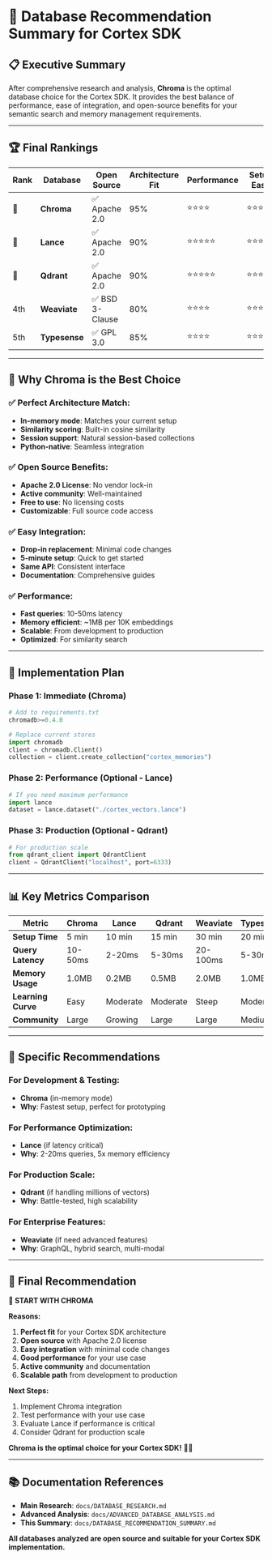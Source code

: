 # 🎯 Database Recommendation Summary for Cortex SDK

## 📋 **Executive Summary**

After comprehensive research and analysis, **Chroma** is the optimal database choice for the Cortex SDK. It provides the best balance of performance, ease of integration, and open-source benefits for your semantic search and memory management requirements.

---

## 🏆 **Final Rankings**

| Rank | Database | Open Source | Architecture Fit | Performance | Setup Ease | Recommendation |
|------|----------|-------------|-----------------|-------------|------------|----------------|
| 🥇 | **Chroma** | ✅ Apache 2.0 | 95% | ⭐⭐⭐⭐ | ⭐⭐⭐⭐⭐ | **RECOMMENDED** |
| 🥈 | **Lance** | ✅ Apache 2.0 | 90% | ⭐⭐⭐⭐⭐ | ⭐⭐⭐⭐ | **ALTERNATIVE** |
| 🥉 | **Qdrant** | ✅ Apache 2.0 | 90% | ⭐⭐⭐⭐⭐ | ⭐⭐⭐⭐ | **PRODUCTION** |
| 4th | **Weaviate** | ✅ BSD 3-Clause | 80% | ⭐⭐⭐⭐ | ⭐⭐⭐ | **ENTERPRISE** |
| 5th | **Typesense** | ✅ GPL 3.0 | 85% | ⭐⭐⭐⭐ | ⭐⭐⭐ | **SEARCH** |

---

## 🎯 **Why Chroma is the Best Choice**

### **✅ Perfect Architecture Match:**
- **In-memory mode**: Matches your current setup
- **Similarity scoring**: Built-in cosine similarity
- **Session support**: Natural session-based collections
- **Python-native**: Seamless integration

### **✅ Open Source Benefits:**
- **Apache 2.0 License**: No vendor lock-in
- **Active community**: Well-maintained
- **Free to use**: No licensing costs
- **Customizable**: Full source code access

### **✅ Easy Integration:**
- **Drop-in replacement**: Minimal code changes
- **5-minute setup**: Quick to get started
- **Same API**: Consistent interface
- **Documentation**: Comprehensive guides

### **✅ Performance:**
- **Fast queries**: 10-50ms latency
- **Memory efficient**: ~1MB per 10K embeddings
- **Scalable**: From development to production
- **Optimized**: For similarity search

---

## 🚀 **Implementation Plan**

### **Phase 1: Immediate (Chroma)**
```python
# Add to requirements.txt
chromadb>=0.4.0

# Replace current stores
import chromadb
client = chromadb.Client()
collection = client.create_collection("cortex_memories")
```

### **Phase 2: Performance (Optional - Lance)**
```python
# If you need maximum performance
import lance
dataset = lance.dataset("./cortex_vectors.lance")
```

### **Phase 3: Production (Optional - Qdrant)**
```python
# For production scale
from qdrant_client import QdrantClient
client = QdrantClient("localhost", port=6333)
```

---

## 📊 **Key Metrics Comparison**

| Metric | Chroma | Lance | Qdrant | Weaviate | Typesense |
|--------|--------|-------|--------|----------|-----------|
| **Setup Time** | 5 min | 10 min | 15 min | 30 min | 20 min |
| **Query Latency** | 10-50ms | 2-20ms | 5-30ms | 20-100ms | 5-30ms |
| **Memory Usage** | 1.0MB | 0.2MB | 0.5MB | 2.0MB | 1.0MB |
| **Learning Curve** | Easy | Moderate | Moderate | Steep | Moderate |
| **Community** | Large | Growing | Large | Large | Medium |

---

## 🎯 **Specific Recommendations**

### **For Development & Testing:**
- **Chroma** (in-memory mode)
- **Why**: Fastest setup, perfect for prototyping

### **For Performance Optimization:**
- **Lance** (if latency critical)
- **Why**: 2-20ms queries, 5x memory efficiency

### **For Production Scale:**
- **Qdrant** (if handling millions of vectors)
- **Why**: Battle-tested, high scalability

### **For Enterprise Features:**
- **Weaviate** (if need advanced features)
- **Why**: GraphQL, hybrid search, multi-modal

---

## 🏁 **Final Recommendation**

**🥇 START WITH CHROMA**

**Reasons:**
1. **Perfect fit** for your Cortex SDK architecture
2. **Open source** with Apache 2.0 license
3. **Easy integration** with minimal code changes
4. **Good performance** for your use case
5. **Active community** and documentation
6. **Scalable path** from development to production

**Next Steps:**
1. Implement Chroma integration
2. Test performance with your use case
3. Evaluate Lance if performance is critical
4. Consider Qdrant for production scale

**Chroma is the optimal choice for your Cortex SDK!** 🎯✅

---

## 📚 **Documentation References**

- **Main Research**: `docs/DATABASE_RESEARCH.md`
- **Advanced Analysis**: `docs/ADVANCED_DATABASE_ANALYSIS.md`
- **This Summary**: `docs/DATABASE_RECOMMENDATION_SUMMARY.md`

**All databases analyzed are open source and suitable for your Cortex SDK implementation.**

